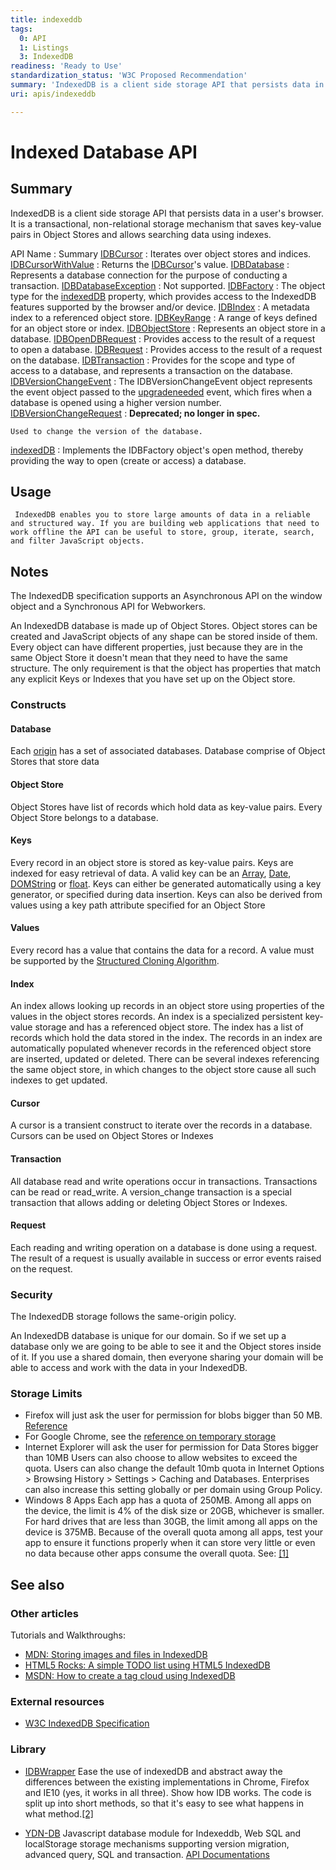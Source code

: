 ```yaml
---
title: indexeddb
tags:
  0: API
  1: Listings
  3: IndexedDB
readiness: 'Ready to Use'
standardization_status: 'W3C Proposed Recommendation'
summary: 'IndexedDB is a client side storage API that persists data in a user''s browser. It is a transactional, non-relational storage mechanism that saves key-value pairs in Object Stores and allows searching data using indexes.'
uri: apis/indexeddb

---
```

# Indexed Database API

## Summary

IndexedDB is a client side storage API that persists data in a user's browser. It is a transactional, non-relational storage mechanism that saves key-value pairs in Object Stores and allows searching data using indexes.

API Name
:   Summary
[IDBCursor](/apis/indexeddb/IDBCursor)
:   Iterates over object stores and indices.
[IDBCursorWithValue](/apis/indexeddb/IDBCursorWithValue)
:   Returns the [IDBCursor](/apis/indexeddb/IDBCursor)'s value.
[IDBDatabase](/apis/indexeddb/IDBDatabase)
:   Represents a database connection for the purpose of conducting a transaction.
[IDBDatabaseException](/apis/indexeddb/IDBDatabaseException)
:   Not supported.
[IDBFactory](/apis/indexeddb/IDBFactory)
:   The object type for the [indexedDB](/apis/indexeddb/indexedDB) property, which provides access to the IndexedDB features supported by the browser and/or device.
[IDBIndex](/apis/indexeddb/IDBIndex)
:   A metadata index to a referenced object store.
[IDBKeyRange](/apis/indexeddb/IDBKeyRange)
:   A range of keys defined for an object store or index.
[IDBObjectStore](/apis/indexeddb/IDBObjectStore)
:   Represents an object store in a database.
[IDBOpenDBRequest](/apis/indexeddb/IDBOpenDBRequest)
:   Provides access to the result of a request to open a database.
[IDBRequest](/apis/indexeddb/IDBRequest)
:   Provides access to the result of a request on the database.
[IDBTransaction](/apis/indexeddb/IDBTransaction)
:   Provides for the scope and type of access to a database, and represents a transaction on the database.
[IDBVersionChangeEvent](/apis/indexeddb/IDBVersionChangeEvent)
:   The IDBVersionChangeEvent object represents the event object passed to the [upgradeneeded](/apis/indexeddb/IDBOpenDBRequest/onUpgradeNeeded) event, which fires when a database is opened using a higher version number.
[IDBVersionChangeRequest](/apis/indexeddb/IDBVersionChangeRequest)
:   **Deprecated; no longer in spec.**

    Used to change the version of the database.

[indexedDB](/apis/indexeddb/indexedDB)
:   Implements the IDBFactory object's open method, thereby providing the way to open (create or access) a database.

## Usage

     IndexedDB enables you to store large amounts of data in a reliable and structured way. If you are building web applications that need to work offline the API can be useful to store, group, iterate, search, and filter JavaScript objects.

## Notes

The IndexedDB specification supports an Asynchronous API on the window object and a Synchronous API for Webworkers.

An IndexedDB database is made up of Object Stores. Object stores can be created and JavaScript objects of any shape can be stored inside of them. Every object can have different properties, just because they are in the same Object Store it doesn't mean that they need to have the same structure. The only requirement is that the object has properties that match any explicit Keys or Indexes that you have set up on the Object store.

### Constructs

#### Database

Each [origin](http://www.w3.org/TR/html5/browsers.html#origin) has a set of associated databases. Database comprise of Object Stores that store data

#### Object Store

Object Stores have list of records which hold data as key-value pairs. Every Object Store belongs to a database.

#### Keys

Every record in an object store is stored as key-value pairs. Keys are indexed for easy retrieval of data. A valid key can be an [Array](http://www.w3.org/TR/IndexedDB/#bib-ECMA-262), [Date](http://www.w3.org/TR/IndexedDB/#bib-ECMA-262), [DOMString](http://www.w3.org/TR/IndexedDB/#bib-WEBIDL) or [float](http://www.w3.org/TR/IndexedDB/#bib-WEBIDL). Keys can either be generated automatically using a key generator, or specified during data insertion. Keys can also be derived from values using a key path attribute specified for an Object Store

#### Values

Every record has a value that contains the data for a record. A value must be supported by the [Structured Cloning Algorithm](http://www.w3.org/TR/IndexedDB/#bib-HTML5).

#### Index

An index allows looking up records in an object store using properties of the values in the object stores records. An index is a specialized persistent key-value storage and has a referenced object store. The index has a list of records which hold the data stored in the index. The records in an index are automatically populated whenever records in the referenced object store are inserted, updated or deleted. There can be several indexes referencing the same object store, in which changes to the object store cause all such indexes to get updated.

#### Cursor

A cursor is a transient construct to iterate over the records in a database. Cursors can be used on Object Stores or Indexes

#### Transaction

All database read and write operations occur in transactions. Transactions can be read or read\_write. A version\_change transaction is a special transaction that allows adding or deleting Object Stores or Indexes.

#### Request

Each reading and writing operation on a database is done using a request. The result of a request is usually available in success or error events raised on the request.

### Security

The IndexedDB storage follows the same-origin policy.

An IndexedDB database is unique for our domain. So if we set up a database only we are going to be able to see it and the Object stores inside of it. If you use a shared domain, then everyone sharing your domain will be able to access and work with the data in your IndexedDB.

### Storage Limits

-   Firefox will just ask the user for permission for blobs bigger than 50 MB. [Reference](http://support.mozilla.org/en-US/questions/818987)
-   For Google Chrome, see the [reference on temporary storage](https://developers.google.com/chrome/whitepapers/storage#temporary)
-   Internet Explorer will ask the user for permission for Data Stores bigger than 10MB Users can also choose to allow websites to exceed the quota. Users can also change the default 10mb quota in Internet Options \> Browsing History \> Settings \> Caching and Databases. Enterprises can also increase this setting globally or per domain using Group Policy.
-   Windows 8 Apps Each app has a quota of 250MB. Among all apps on the device, the limit is 4% of the disk size or 20GB, whichever is smaller. For hard drives that are less than 30GB, the limit among all apps on the device is 375MB. Because of the overall quota among all apps, test your app to ensure it functions properly when it can store very little or even no data because other apps consume the overall quota. See: [[1]](http://msdn.microsoft.com/en-us/library/windows/apps/jj553412.aspx)

## See also

### Other articles

Tutorials and Walkthroughs:

-   [MDN: Storing images and files in IndexedDB](http://hacks.mozilla.org/2012/02/storing-images-and-files-in-indexeddb/)
-   [HTML5 Rocks: A simple TODO list using HTML5 IndexedDB](http://www.html5rocks.com/en/tutorials/indexeddb/todo/)
-   [MSDN: How to create a tag cloud using IndexedDB](http://msdn.microsoft.com/en-us/library/ie/jj154908(v=vs.85).aspx)

### External resources

-   [W3C IndexedDB Specification](http://www.w3.org/TR/IndexedDB/)

### Library

-   [IDBWrapper](https://github.com/jensarps/IDBWrapper) Ease the use of indexedDB and abstract away the differences between the existing implementations in Chrome, Firefox and IE10 (yes, it works in all three). Show how IDB works. The code is split up into short methods, so that it's easy to see what happens in what method.[[2]](https://github.com/jensarps/IDBWrapper)

-   [YDN-DB](https://github.com/yathit/ydn-db) Javascript database module for Indexeddb, Web SQL and localStorage storage mechanisms supporting version migration, advanced query, SQL and transaction. [API Documentations](http://dev.yathit.com/api-reference/ydn-db/storage.html)
